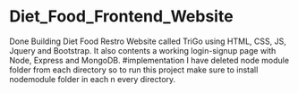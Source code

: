 # Diet_Food_Frontend_Website
Done Building Diet Food Restro Website called TriGo using HTML, CSS, JS, Jquery and Bootstrap. It also contents a working login-signup page with Node, Express and MongoDB. 
#implementation 
I have deleted node module folder from each directory so to run this project make sure to install nodemodule folder in each n every directory.
